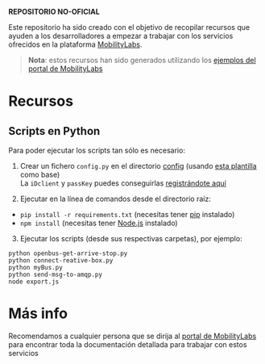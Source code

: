 **REPOSITORIO NO-OFICIAL**

Este repositorio ha sido creado con el objetivo de recopilar recursos que ayuden a los desarrolladores a empezar a trabajar con los servicios ofrecidos en la plataforma [MobilityLabs](http://mobilitylab.emtmadrid.es/portal/).

> **Nota**: estos recursos han sido generados utilizando los [ejemplos del portal de MobilityLabs](http://mobilitylab.emtmadrid.es/portal/index.php/soporte/crear-nuevas-colecciones/)

# Recursos

## Scripts en Python

Para poder ejecutar los scripts tan sólo es necesario:

1. Crear un fichero `config.py` en el directorio [config](config/) (usando [esta plantilla](config/config.py.sample) como base)<br>
La `iDclient` y `passKey` puedes conseguirlas [registrándote aquí](http://opendata.emtmadrid.es/Formulario)

2. Ejecutar en la línea de comandos desde el directorio raíz:

  * `pip install -r requirements.txt` (necesitas tener [pip](https://packaging.python.org/installing/) instalado)
  * `npm install` (necesitas tener [Node.js](https://nodejs.org/en/download/) instalado)

3. Ejecutar los scripts (desde sus respectivas carpetas), por ejemplo:
```
python openbus-get-arrive-stop.py
python connect-reative-box.py
python myBus.py
python send-msg-to-amqp.py
node export.js
```

# Más info

Recomendamos a cualquier persona que se dirija al [portal de MobilityLabs](http://opendata.emtmadrid.es/Home) para encontrar toda la documentación detallada para trabajar con estos servicios 
